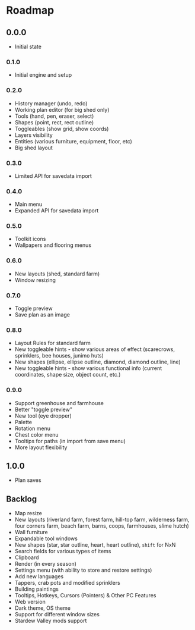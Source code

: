 # Roadmap

## 0.0.0

- Initial state

### 0.1.0

- Initial engine and setup

### 0.2.0

- History manager (undo, redo)
- Working plan editor (for big shed only)
- Tools (hand, pen, eraser, select)
- Shapes (point, rect, rect outline)
- Toggleables (show grid, show coords)
- Layers visibility
- Entities (various furniture, equipment, floor, etc)
- Big shed layout

### 0.3.0

- Limited API for savedata import

### 0.4.0

- Main menu
- Expanded API for savedata import

### 0.5.0

- Toolkit icons
- Wallpapers and flooring menus

### 0.6.0

- New layouts (shed, standard farm)
- Window resizing

### 0.7.0

- Toggle preview
- Save plan as an image

### 0.8.0

- Layout Rules for standard farm
- New toggleable hints - show various areas of effect (scarecrows, sprinklers, bee houses, junimo huts)
- New shapes (ellipse, ellipse outline, diamond, diamond outline, line)
- New toggleable hints - show various functional info (current coordinates, shape size, object count, etc.)

### 0.9.0

- Support greenhouse and farmhouse
- Better "toggle preview"
- New tool (eye dropper)
- Palette
- Rotation menu
- Chest color menu
- Tooltips for paths (in import from save menu)
- More layout flexibility

## 1.0.0

- Plan saves

## Backlog

- Map resize
- New layouts (riverland farm, forest farm, hill-top farm, wilderness farm, four corners farm, beach farm, barns, coops,
  farmhouses, slime hutch)
- Wall furniture
- Expandable tool windows
- New shapes (star, star outline, heart, heart outline), `shift` for NxN
- Search fields for various types of items
- Clipboard
- Render (in every season)
- Settings menu (with ability to store and restore settings)
- Add new languages
- Tappers, crab pots and modified sprinklers
- Building paintings
- Tooltips, Hotkeys, Cursors (Pointers) & Other PC Features
- Web version
- Dark theme, OS theme
- Support for different window sizes
- Stardew Valley mods support
